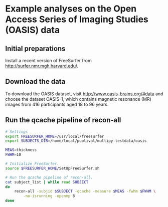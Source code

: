 # Example analyses on the Open Access Series of Imaging Studies (OASIS) data

## Initial preparations

Install a recent version of FreeSurfer from http://surfer.nmr.mgh.harvard.edu/.

## Download the data

To download the OASIS dataset, visit http://www.oasis-brains.org/#data and 
choose the dataset OASIS-1, which contains magnetic resonance (MR) images 
from 416 participants aged 18 to 96 years.

## Run the qcache pipeline of recon-all

```bash
# Settings
export FREESURFER_HOME=/usr/local/freesurfer
export SUBJECTS_DIR=/home/local/puolival/multipy-testdata/oasis

MEAS=thickness
FWHM=10

# Initialize FreeSurfer.
source $FREESURFER_HOME/SetUpFreeSurfer.sh

# Run the qcache pipeline of recon-all.
cat subject_list | while read SUBJECT
do
    recon-all -subjid $SUBJECT -qcache -measure $MEAS -fwhm $FWHM \
        -no-isrunning -openmp 8
done
```

